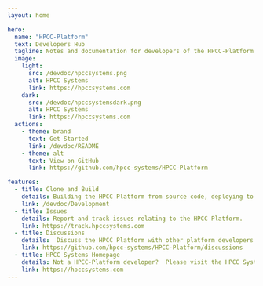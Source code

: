 ```yaml
---
layout: home

hero:
  name: "HPCC-Platform"
  text: Developers Hub
  tagline: Notes and documentation for developers of the HPCC-Platform
  image:
    light:
      src: /devdoc/hpccsystems.png
      alt: HPCC Systems
      link: https://hpccsystems.com
    dark:
      src: /devdoc/hpccsystemsdark.png
      alt: HPCC Systems
      link: https://hpccsystems.com
  actions:
    - theme: brand
      text: Get Started
      link: /devdoc/README
    - theme: alt
      text: View on GitHub
      link: https://github.com/hpcc-systems/HPCC-Platform

features:
  - title: Clone and Build
    details: Building the HPCC Platform from source code, deploying to a test environment and submitting pull requests.
    link: /devdoc/Development
  - title: Issues
    details: Report and track issues relating to the HPCC Platform.
    link: https://track.hpccsystems.com
  - title: Discussions
    details:  Discuss the HPCC Platform with other platform developers.
    link: https://github.com/hpcc-systems/HPCC-Platform/discussions
  - title: HPCC Systems Homepage
    details: Not a HPCC-Platform developer?  Please visit the HPCC Systems homepage for end user information and support.
    link: https://hpccsystems.com
---
```


